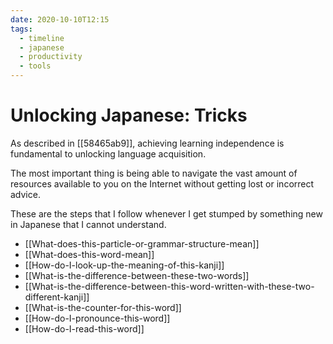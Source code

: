 ```yaml
---
date: 2020-10-10T12:15
tags:
  - timeline
  - japanese
  - productivity
  - tools
---
```


# Unlocking Japanese: Tricks

As described in [[58465ab9]], achieving learning independence is fundamental to
unlocking language acquisition.

The most important thing is being able to navigate the vast amount of resources
available to you on the Internet without getting lost or incorrect advice.

These are the steps that I follow whenever I get stumped by something new in
Japanese that I cannot understand.

 - [[What-does-this-particle-or-grammar-structure-mean]]
 - [[What-does-this-word-mean]]
 - [[How-do-I-look-up-the-meaning-of-this-kanji]]
 - [[What-is-the-difference-between-these-two-words]]
 - [[What-is-the-difference-between-this-word-written-with-these-two-different-kanji]]
 - [[What-is-the-counter-for-this-word]]
 - [[How-do-I-pronounce-this-word]]
 - [[How-do-I-read-this-word]]

